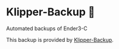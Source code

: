 # Klipper-Backup 💾 
Automated backups of Ender3-C 

This backup is provided by [Klipper-Backup](https://github.com/Staubgeborener/klipper-backup).
